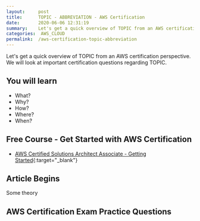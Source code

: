 ```yaml
---
layout:     post
title:      TOPIC - ABBREVIATION - AWS Certification
date:       2020-06-06 12:31:19
summary:    Let's get a quick overview of TOPIC from an AWS certification perspective. We will look at important certification questions regarding TOPIC. 
categories:  AWS_CLOUD
permalink:  /aws-certification-topic-abbreviation
---
```


Let's get a quick overview of TOPIC from an AWS certification perspective. We will look at important certification questions regarding TOPIC.

## You will learn
- What?
- Why?
- How?
- Where?
- When?

## Free Course - Get Started with AWS Certification
- [AWS Certified Solutions Architect Associate - Getting Started](https://links.in28minutes.com/cloud-in28minutes-teachable-free-link){:target="_blank"}


## Article Begins
Some theory
   

## AWS Certification Exam Practice Questions

